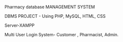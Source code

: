 Pharmacy database MANAGEMENT SYSTEM 


DBMS PROJECT - Using PHP, MySQL, HTML, CSS


Server-XAMPP


Multi User Login System- Customer , Pharmacist, Admin.


